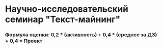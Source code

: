 # Научно-исследовательский семинар "Текст-майнинг"

### Формула оценки: 0,2 * (активность) + 0,4 * (среднее за ДЗ) + 0,4 * Проект
